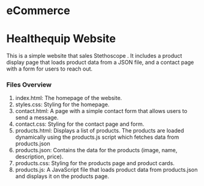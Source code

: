 # eCommerce
# Healthequip Website

This is a simple website that sales Stethoscope . It includes a product display page that loads product data from a JSON file, and a contact page with a form for users to reach out.

### Files Overview

1. index.html: The homepage of the website.
2. styles.css: Styling for the homepage.
5. contact.html: A page with a simple contact form that allows users to send a message.
6. contact.css: Styling for the contact page and form.
7.  products.html: Displays a list of products. The products are loaded dynamically using the products.js script which fetches data from products.json
8. products.json: Contains the data for the products (image, name, description, price).
9. products.css: Styling for the products page and product cards.
10. products.js: A JavaScript file that loads product data from products.json and displays it on the products page.




